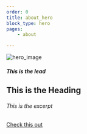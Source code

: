 ```yaml
---
order: 0
title: about_hero
block_type: hero
pages:
	- about

---
```


  ![hero_image](https://cdn.jsdelivr.net/gh/gaurangrshah/_shots/scrnshots/68747470733a2f2f63646e2e6d616764656c65696e652e636f2f77702d636f6e74656e742f75706c6f6164732f323031352f30322f5953345f353936385f36395f37302d322d332d31343030783933332e6a7067.jpeg)  


  ##### This is the lead

  ## This is the Heading

  ###### This is the excerpt

[Check this out](/posts)
